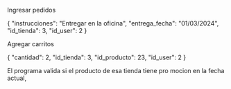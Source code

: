Ingresar pedidos 


{
  "instrucciones": "Entregar en la oficina",
  "entrega_fecha": "01/03/2024",
  "id_tienda": 3,
  "id_user": 2
}



Agregar carritos 


{
  "cantidad": 2,
  "id_tienda": 3,
  "id_producto": 23,
  "id_user": 2
}





El programa valida si el producto de esa tienda tiene pro
mocion en la fecha actual, 
